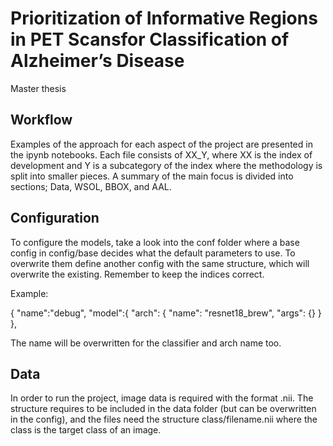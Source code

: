 # Prioritization of Informative Regions in PET Scansfor Classification of Alzheimer’s Disease
Master thesis

## Workflow
Examples of the approach for each aspect of the project are presented in the ipynb notebooks. Each file consists of XX_Y, where XX is the index of development and Y is a subcategory of the index where the methodology is split into smaller pieces. A summary of the main focus is divided into sections; Data, WSOL, BBOX, and AAL. 

## Configuration
To configure the models, take a look into the conf folder where a base config in config/base decides what the default parameters to use. To overwrite them define another config with the same structure, which will overwrite the existing. Remember to keep the indices correct. 

Example:

{
"name":"debug",
"model":{
    "arch": {
        "name": "resnet18_brew",
        "args": {}
    }
},

The name will be overwritten for the classifier and arch name too.

## Data
In order to run the project, image data is required with the format .nii. The structure requires to be included in the data folder (but can be overwritten in the config), and the files need the structure class/filename.nii where the class is the target class of an image.

